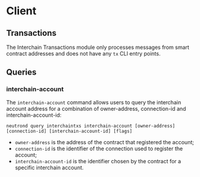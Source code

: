 # Client

## Transactions

The Interchain Transactions module only processes messages from smart contract addresses and does not have any `tx` CLI entry points.

## Queries

### interchain-account

The `interchain-account` command allows users to query the interchain account address for a combination of owner-address, connection-id and interchain-account-id:

```shell
neutrond query interchaintxs interchain-account [owner-address] [connection-id] [interchain-account-id] [flags]
```

* `owner-address` is the address of the contract that registered the account;
* `connection-id` is the identifier of the connection used to register the account;
* `interchain-account-id` is the identifier chosen by the contract for a specific interchain account.
